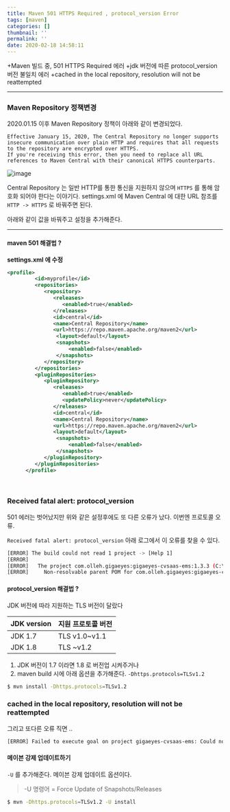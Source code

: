 ```yaml
---
title: Maven 501 HTTPS Required , protocol_version Error
tags: [maven]
categories: []
thumbnail: ''
permalink: ''
date: 2020-02-18 14:58:11
---
```


+Maven 빌드 중, 501 HTTPS Required 에러
+jdk 버전에 따른 protocol_version 버전 불일치 에러
+cached in the local repository, resolution will not be reattempted
<!-- excerpt -->
<!-- toc -->

---

### Maven Repository 정책변경

2020.01.15 이후 Maven Repository 정책이 아래와 같이 변경되었다.

```text
Effective January 15, 2020, The Central Repository no longer supports insecure communication over plain HTTP and requires that all requests to the repository are encrypted over HTTPS.
If you're receiving this error, then you need to replace all URL references to Maven Central with their canonical HTTPS counterparts.
```

![image](https://user-images.githubusercontent.com/28856435/74709270-1de45f80-5262-11ea-94af-7495280c30c0.png)

Central Repository  는 일반 HTTP를 통한 통신을 지원하지 않으며 `HTTPS` 를 통해 암호화 되어야 한다는 이야기다. settings.xml 에 Maven Central 에 대한 URL 참조를 `HTTP -> HTTPS` 로 바꿔주면 된다.

아래와 같이 <url> 값을 바꿔주고 <pluginRepositories> 설정을 추가해준다.

---

#### maven 501 해결법 ?

__settings.xml 에 수정__

```xml
<profile>
         <id>myprofile</id>
         <repositories>
            <repository>
               <releases>
                  <enabled>true</enabled>
               </releases>
               <id>central</id>
			   <name>Central Repository</name>
               <url>https://repo.maven.apache.org/maven2</url>         
			    <layout>default</layout>
				<snapshots>
					<enabled>false</enabled>
				</snapshots>
            </repository>
         </repositories>
         <pluginRepositories>
            <pluginRepository>
               <releases>
                  <enabled>true</enabled>
				  <updatePolicy>never</updatePolicy>
               </releases>
               <id>central</id>
			   <name>Central Repository</name>
               <url>https://repo.maven.apache.org/maven2</url>
			   <layout>default</layout>
				<snapshots>
					<enabled>false</enabled>
				</snapshots>
            </pluginRepository>
         </pluginRepositories>
      </profile>
```
<br/>

### Received fatal alert: protocol_version

501 에러는 벗어났지만 위와 같은 설정후에도 또 다른 오류가 났다.
이번엔 프로토콜 오류.

`Received fatal alert: protocol_version`
아래 로그에서 이 오류를 찾을 수 있다.

```bash
[ERROR] The build could not read 1 project -> [Help 1]
[ERROR]
[ERROR]   The project com.olleh.gigaeyes:gigaeyes-cvsaas-ems:1.3.3 (C:\Users\ksso7\eclipse_trunk\vsaas-api-center\gigaeyes-cvsaas-ems\pom.xml) has 1 error
[ERROR]     Non-resolvable parent POM for com.olleh.gigaeyes:gigaeyes-cvsaas-ems:1.3.3: Could not transfer artifact org.springframework.boot:spring-boot-starter-parent:pom:1.5.2.RELEASE from/to central (https://repo.maven.apache.org/maven2): Transfer failed for https://repo.maven.apache.org/maven2/org/springframework/boot/spring-boot-starter-parent/1.5.2.RELEASE/spring-boot-starter-parent-1.5.2.RELEASE.pom and 'parent.relativePath' points at no local POM @ line 12, column 10: Received fatal alert: protocol_version -> [Help 2]
```

#### protocol_version 해결법 ?

JDK 버전에 따라 지원하는 TLS 버전이 달랐다

|JDK version|지원 프로토콜 버전|
|-----------|---------------|
|JDK 1.7|TLS v1.0~v1.1|
|JDK 1.8|TLS ~v1.2|

1) JDK 버전이 1.7 이라면 1.8 로 버전업 시켜주거나
2) maven build 시에 아래 옵션을 추가해준다.
 `-Dhttps.protocols=TLSv1.2`

```bash
$ mvn install -Dhttps.protocols=TLSv1.2
```

### cached in the local repository, resolution will not be reattempted

그리고 또다른 오류 직면 ..

```bash
[ERROR] Failed to execute goal on project gigaeyes-cvsaas-ems: Could not resolve dependencies for project com.olleh.gigaeyes:gigaeyes-cvsaas-ems:war:1.3.3: Failure to find com.olleh.gigaeyes:gigaeyes-cvsaas-lib-commons:jar:1.1.0 in https://repo.maven.apache.org/maven2 was cached in the local repository, resolution will not be reattempted until the update interval of central has elapsed or updates are forced -> [Help 1]
```

#### 메이븐 강제 업데이트하기

`-U` 를 추가해준다. 메이븐 강제 업데이트 옵션이다.
>-U 명령어 = Force Update of Snapshots/Releases

```bash
$ mvn -Dhttps.protocols=TLSv1.2 -U install
```
